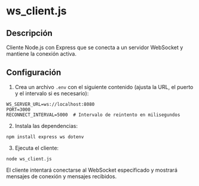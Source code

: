 # ws_client.js

## Descripción
Cliente Node.js con Express que se conecta a un servidor WebSocket y mantiene la conexión activa.

## Configuración

1. Crea un archivo `.env` con el siguiente contenido (ajusta la URL, el puerto y el intervalo si es necesario):

```
WS_SERVER_URL=ws://localhost:8080
PORT=3000
RECONNECT_INTERVAL=5000  # Intervalo de reintento en milisegundos
```

2. Instala las dependencias:

```
npm install express ws dotenv
```

3. Ejecuta el cliente:

```
node ws_client.js
```

El cliente intentará conectarse al WebSocket especificado y mostrará mensajes de conexión y mensajes recibidos.
